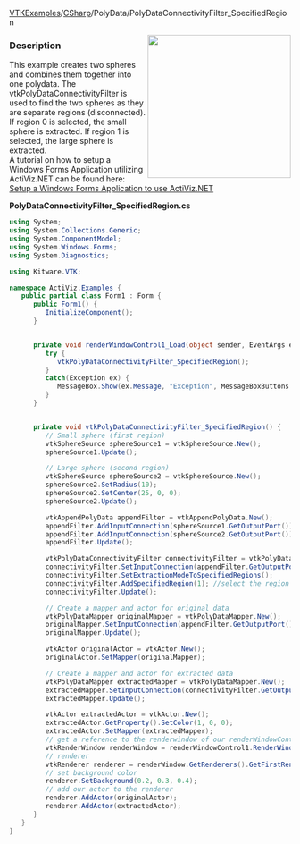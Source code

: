 [VTKExamples](Home)/[CSharp](CSharp)/PolyData/PolyDataConnectivityFilter_SpecifiedRegion

<img align="right" src="https://github.com/lorensen/VTKExamples/raw/master/Testing/Baseline/PolyData/TestPolyDataConnectivityFilter_SpecifiedRegion.png" width="256" />

### Description
This example creates two spheres and combines them together into one polydata. The vtkPolyDataConnectivityFilter is used to find the two spheres as they are separate regions (disconnected). If region 0 is selected, the small sphere is extracted. If region 1 is selected, the large sphere is extracted.<br />
A tutorial on how to setup a Windows Forms Application utilizing ActiViz.NET can be found here: [Setup a Windows Forms Application to use ActiViz.NET](http://www.vtk.org/Wiki/VTK/CSharp/ActiViz.NET)

**PolyDataConnectivityFilter_SpecifiedRegion.cs**
```csharp
using System;
using System.Collections.Generic;
using System.ComponentModel;
using System.Windows.Forms;
using System.Diagnostics;

using Kitware.VTK;

namespace ActiViz.Examples {
   public partial class Form1 : Form {
      public Form1() {
         InitializeComponent();
      }


      private void renderWindowControl1_Load(object sender, EventArgs e) {
         try {
            vtkPolyDataConnectivityFilter_SpecifiedRegion();
         }
         catch(Exception ex) {
            MessageBox.Show(ex.Message, "Exception", MessageBoxButtons.OK);
         }
      }


      private void vtkPolyDataConnectivityFilter_SpecifiedRegion() {
         // Small sphere (first region)
         vtkSphereSource sphereSource1 = vtkSphereSource.New();
         sphereSource1.Update();

         // Large sphere (second region)
         vtkSphereSource sphereSource2 = vtkSphereSource.New();
         sphereSource2.SetRadius(10);
         sphereSource2.SetCenter(25, 0, 0);
         sphereSource2.Update();

         vtkAppendPolyData appendFilter = vtkAppendPolyData.New();
         appendFilter.AddInputConnection(sphereSource1.GetOutputPort());
         appendFilter.AddInputConnection(sphereSource2.GetOutputPort());
         appendFilter.Update();

         vtkPolyDataConnectivityFilter connectivityFilter = vtkPolyDataConnectivityFilter.New();
         connectivityFilter.SetInputConnection(appendFilter.GetOutputPort());
         connectivityFilter.SetExtractionModeToSpecifiedRegions();
         connectivityFilter.AddSpecifiedRegion(1); //select the region to extract here
         connectivityFilter.Update();

         // Create a mapper and actor for original data
         vtkPolyDataMapper originalMapper = vtkPolyDataMapper.New();
         originalMapper.SetInputConnection(appendFilter.GetOutputPort());
         originalMapper.Update();

         vtkActor originalActor = vtkActor.New();
         originalActor.SetMapper(originalMapper);

         // Create a mapper and actor for extracted data
         vtkPolyDataMapper extractedMapper = vtkPolyDataMapper.New();
         extractedMapper.SetInputConnection(connectivityFilter.GetOutputPort());
         extractedMapper.Update();

         vtkActor extractedActor = vtkActor.New();
         extractedActor.GetProperty().SetColor(1, 0, 0);
         extractedActor.SetMapper(extractedMapper);
         // get a reference to the renderwindow of our renderWindowControl1
         vtkRenderWindow renderWindow = renderWindowControl1.RenderWindow;
         // renderer
         vtkRenderer renderer = renderWindow.GetRenderers().GetFirstRenderer();
         // set background color
         renderer.SetBackground(0.2, 0.3, 0.4);
         // add our actor to the renderer
         renderer.AddActor(originalActor);
         renderer.AddActor(extractedActor);
      }
   }
}
```
